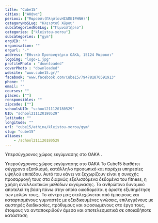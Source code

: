 ```yaml
---
title: "Cube15"
cities: ["Αθήνα"]
perioxi: ["Μαρούσι(ΠλησίονΗΣΑΠΕΙΡΗΝΗ)"]
categoryNoSLug: "Κλειστού Χώρου"
subcategoriesNoSLug: ["Γυμναστήριο"]
categories: ["kleistou-xorou"]
subcategories: ["gym"]
orgUID: ""
organisation: ""
orgurl: "-"
address: "Εθνικό Προπονητήριο ΟΑΚΑ, 15124 Μαρουσι"
logoimg: "logo-1.jpg"
profilePhoto : "downloaded"
coverPhoto : "downloaded"
website: "www.cube15.gr/"
facebook: "www.facebook.com/Cube15/794781870591913"
phone: ""
email: ""
courses: ""
places: [""]
rensponsibles: ""
zipcode: [""]
schoolsUID: "school211120180529"
UID: "school211120180529"
latitude: ""
longitude: ""
url: "cube15/athina/kleistou-xorou/gym"
slug: "cube15"
aliases:
    - /school211120180529
---
```



Υπερσύγχρονος χώρος εκγύμνασης στο ΟΑΚΑ .

Υπερσύγχρονος χώρος εκγύμνασης στο ΟΑΚΑ To Cube15 διαθέτει σύγχρονο εξοπλισμό, κατάλληλο προσωπικό και παρέχει υπηρεσίες υψηλού επιπέδου. Aυτό που κάνει να ξεχωρίζουν είναι η συνεχής προσαρμογή τους στα διαρκώς εξελισσόμενα δεδομένα του fitness, η χρήση εναλλακτικών μεθόδων εκγύμνασης. Το ανθρώπινο δυναμικό αποτελεί τη βάση πάνω στην οποία οικοδομείται η άριστη εξυπηρέτηση των μελών τους.. Το κέντρο μας στελεχώνεται από έμπειρους και καταρτισμένους γυμναστές με εξειδικευμένες γνώσεις, επιλεγμένους με αυστηρές διαδικασίες, πρόθυμους και αφοσιωμένους στο έργο τους, έτοιμους να ανταποκριθούν άμεσα και αποτελεσματικά σε οποιαδήποτε κατάσταση